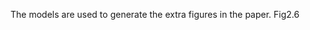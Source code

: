 <!--
 * @Author: Shepherd Qirong
 * @Date: 2020-08-02 09:57:55
 * @Github: https://github.com/ShepherdQR
 * @LastEditors: Shepherd Qirong
 * @LastEditTime: 2020-08-02 09:59:10
 * @Copyright (c) 2019--20xx Shepherd Qirong. All rights reserved.
--> 

The models are used to generate the extra figures in the paper. Fig2.6